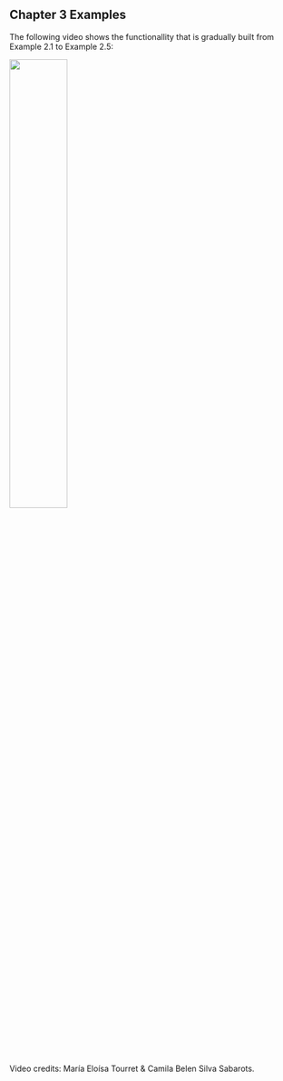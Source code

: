 ## Chapter 3 Examples

The following video shows the functionallity that is gradually built from Example 2.1 to Example 2.5:

<div align="left">
      <a href="https://www.youtube.com/watch?v=nnXCHKm1Pf0">
         <img src="https://img.youtube.com/vi/nnXCHKm1Pf0/0.jpg" style="width:45%;">
      </a>
</div>

Video credits: María Eloísa Tourret & Camila Belen Silva Sabarots.
